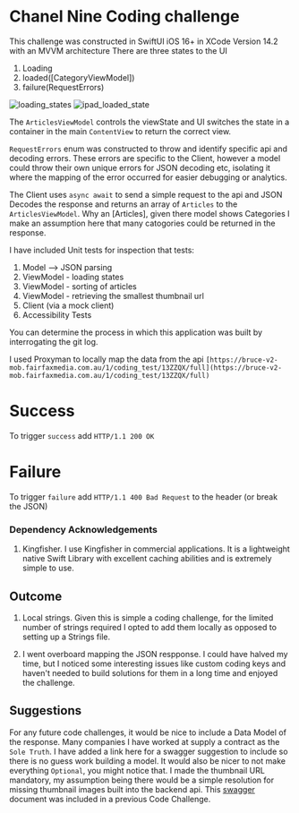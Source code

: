 # Chanel Nine Coding challenge

This challenge was constructed in SwiftUI iOS 16+ in XCode Version 14.2 with an MVVM architecture
There are three states to the UI

1. Loading
2. loaded([CategoryViewModel])
3. failure(RequestErrors)

![loading_states](https://user-images.githubusercontent.com/241315/224616954-c3fceb7b-6cd7-4cf2-aeb7-a2e20473b53d.png)
![ipad_loaded_state](https://user-images.githubusercontent.com/241315/224619717-38da1e8b-be5d-4e68-809a-d6dc830e2b95.png)

The `ArticlesViewModel` controls the viewState and UI switches the state in a container in the main `ContentView` to return the correct view.

`RequestErrors` enum was constructed to throw and identify specific api and decoding errors. These errors are specific to the Client, however a model could throw their own unique errors for JSON decoding etc, isolating it where the mapping of the error occurred for easier debugging or analytics.

The Client uses `async await` to send a simple request to the api and JSON Decodes the response and returns an array of `Articles` to the `ArticlesViewModel`. Why an [Articles], given there model shows Categories I make an assumption here that many catogories could be returned in the response.

I have included Unit tests for inspection that tests:
1. Model --> JSON parsing
2. ViewModel - loading states
3. ViewModel - sorting of articles
4. ViewModel - retrieving the smallest thumbnail url
5. Client (via a mock client)
6. Accessibility Tests

You can determine the process in which this application was built by interrogating the git log.

I used Proxyman to locally map the data from the api `[https://bruce-v2-mob.fairfaxmedia.com.au/1/coding_test/13ZZQX/full](https://bruce-v2-mob.fairfaxmedia.com.au/1/coding_test/13ZZQX/full)`
# Success
To trigger `success` add `HTTP/1.1 200 OK`

# Failure
To trigger `failure` add `HTTP/1.1 400 Bad Request` to the header (or break the JSON)

### Dependency Acknowledgements
1. Kingfisher. I use Kingfisher in commercial applications. It is a lightweight native Swift Library with excellent caching abilities and is extremely simple to use.

## Outcome
1. Local strings. Given this is simple a coding challenge, for the limited number of strings required I opted to add them locally as opposed to setting up a Strings file.

2. I went overboard mapping the JSON respponse. I could have halved my time, but I noticed some interesting issues like custom coding keys and haven't needed to build solutions for them in a long time and enjoyed the challenge. 

## Suggestions
For any future code challenges, it would be nice to include a Data Model of the response. Many companies I have worked at supply a contract as the `Sole Truth`. I have added a link here for a swagger suggestion to include so there is no guess work building a model. It would also be nicer to not make everything `Optional`, you might notice that. I made the thumbnail URL mandatory, my assumption being there would be a simple resolution for missing thumbnail images built into the backend api. This [swagger](https://eacp.energyaustralia.com.au/codingtest/api-docs/) document was included in a previous Code Challenge.

